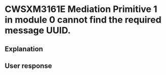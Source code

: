 # CWSXM3161E Mediation Primitive 1 in module 0 cannot find the required message UUID.

## Explanation

## User response